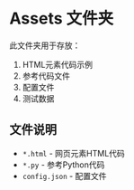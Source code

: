 # Assets 文件夹

此文件夹用于存放：
1. HTML元素代码示例
2. 参考代码文件
3. 配置文件
4. 测试数据

## 文件说明
- `*.html` - 网页元素HTML代码
- `*.py` - 参考Python代码
- `config.json` - 配置文件 